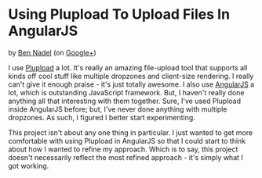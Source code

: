
# Using Plupload To Upload Files In AngularJS

by [Ben Nadel][bennadel] (on [Google+][googleplus])

I use [Plupload][plupload] a lot. It's really an amazing file-upload tool that supports all kinds
off cool stuff like multiple dropzones and client-size rendering. I really can't give it enough
praise - it's just totally awesome. I also use [AngularJS][angularjs] a lot, which is outstanding
JavaScript framework. But, I haven't really done anything all that interesting with them together.
Sure, I've used Plupload inside AngularJS before; but, I've never done anything with multiple 
dropzones. As such, I figured I better start experimenting.

This project isn't about any one thing in particular. I just wanted to get more comfortable with 
using Plupload in AngularJS so that I could start to think about how I wanted to refine my 
approach. Which is to say, this project doesn't necessarily reflect the most refined approach -
it's simply what I got working.


[bennadel]: http://www.bennadel.com
[googleplus]: https://plus.google.com/108976367067760160494?rel=author
[plupload]: http://plupload.com
[angularjs]: http://angularjs.org
